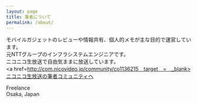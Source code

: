 ```yaml
---
layout: page
title: 筆者について
permalink: /about/
---
```


モバイルガジェットのレビューや情報共有、個人的メモが主な目的で運営しています。 <br>
元NTTグループのインフラシステムエンジニアです。<br>
ニコニコ生放送で自由気ままに放送しています。<br>
<a href=http://com.nicovideo.jp/community/co1136215　target　=　_blank>ニコニコ生放送の筆者コミュニティへ</a><br>

Freelance<br>
Osaka, Japan
